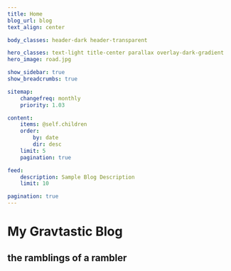 ```yaml
---
title: Home
blog_url: blog
text_align: center

body_classes: header-dark header-transparent

hero_classes: text-light title-center parallax overlay-dark-gradient
hero_image: road.jpg

show_sidebar: true
show_breadcrumbs: true

sitemap:
    changefreq: monthly
    priority: 1.03

content:
    items: @self.children
    order:
        by: date
        dir: desc
    limit: 5
    pagination: true

feed:
    description: Sample Blog Description
    limit: 10

pagination: true
---
```


# My **Grav**tastic Blog
## the ramblings of a rambler
